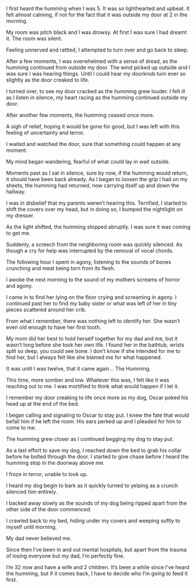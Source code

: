 I first heard the humming when I was 5. It was so lighthearted and upbeat. It felt almost calming, if not for the fact that it was outside my door at 2 in the morning.

My room was pitch black and I was drowsy. At first I was sure I had dreamt it. The room was silent.

Feeling unnerved and rattled, I attempted to turn over and go back to sleep.

After a few moments, I was overwhelmed with a sense of dread, as the humming continued from outside my door. The wind picked up outside and I was sure I was hearing things. Until I could hear my doorknob turn ever so slightly as the door creaked to life.

I turned over, to see my door cracked as the humming grew louder. I felt ill as I listen in silence, my heart racing as the humming continued outside my door.

After another few moments, the humming ceased once more.

A sigh of relief, hoping it would be gone for good, but I was left with this feeling of uncertainty and terror.

I waited and watched the door, sure that something could happen at any moment.

My mind began wandering, fearful of what could lay in wait outside. 

Moments past as I sat in silence, sure by now, if the humming would return, it should have been back already. As I began to loosen the grip I had on my sheets, the humming had returned, now carrying itself up and down the hallway.

I was in disbelief that my parents weren’t hearing this. Terrified, I started to shift the covers over my head, but in doing so, I bumped the nightlight on my dresser.

As the light shifted, the humming stopped abruptly. I was sure it was coming to get me.

Suddenly, a screech from the neighboring room was quickly silenced. As though a cry for help was interrupted by the removal of vocal chords. 

The following hour I spent in agony, listening to the sounds of bones crunching and meat being torn from its flesh.

I awoke the next morning to the sound of my mothers screams of horror and agony. 

I came in to find her lying on the floor crying and screaming in agony. I continued past her to find my baby sister or what was left of her in tiny pieces scattered around her crib. 

From what I remember, there was nothing left to identify her. She wasn’t even old enough to have her first tooth.

My mom did her best to hold herself together for my dad and me, but it wasn’t long before she took her own life. I found her in the bathtub, wrists split so deep, you could see bone. I don’t know if she intended for me to find her, but I always felt like she blamed me for what happened.

It was until I was twelve, that it came again… The Humming.

This time, more somber and low. Whatever this was, I felt like it was reaching out to me. I was mortified to think what would happen if I let it.

I remember my door creaking to life once more as my dog, Oscar poked his head up at the end of the bed. 

I began calling and signaling to Oscar to stay put. I knew the fate that would befall him if he left the room. His ears perked up and I pleaded for him to come to me.

The humming grew closer as I continued begging my dog to stay put.

As a last effort to save my dog, I reached down the bed to grab his collar before he bolted through the door. I started to give chase before I heard the humming stop in the doorway above me.

I froze in terror, unable to look up.

I heard my dog begin to bark as it quickly turned to yelping as a crunch silenced him entirely. 

I backed away slowly as the sounds of my dog being ripped apart from the other side of the door commenced. 

I crawled back to my bed, hiding under my covers and weeping softly to myself until morning.

My dad never believed me.

Since then I’ve been in and out mental hospitals, but apart from the trauma of losing everyone but my dad, I’m perfectly fine.

I’m 32 now and have a wife and 2 children. It’s been a while since I’ve heard the humming, but if it comes back, I have to decide who I’m going to feed it first.